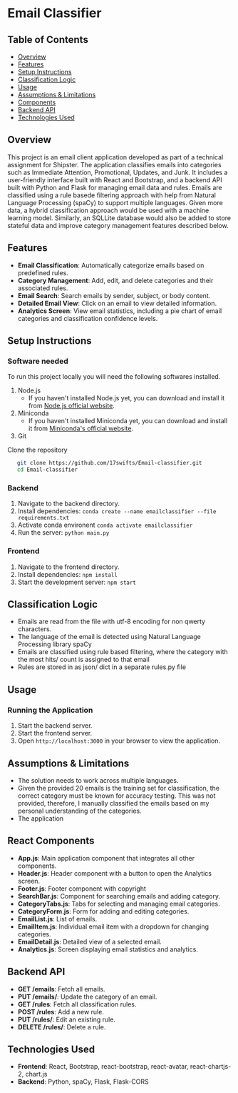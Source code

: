 # Email Classifier

## Table of Contents
- [Overview](#overview)
- [Features](#features)
- [Setup Instructions](#setup-instructions)
- [Classification Logic](#classification-logic)
- [Usage](#usage)
- [Assumptions & Limitations](#assumptions--limitations)
- [Components](#reat-components)
- [Backend API](#backend-api)
- [Technologies Used](#technologies-used)

## Overview
This project is an email client application developed as part of a technical assignment for Shipster. The application classifies emails into categories such as Immediate Attention, Promotional, Updates, and Junk. It includes a user-friendly interface built with React and Bootstrap, and a backend API built with Python and Flask for managing email data and rules. Emails are classified using a rule basede filtering approach with help from Natural Language Processing (spaCy) to support multiple languages. Given more data, a hybrid classification approach would be used with a machine learning model. Similarly, an SQLLite database would also be added to store stateful data and improve category management features described below. 

## Features
- **Email Classification**: Automatically categorize emails based on predefined rules.
- **Category Management**: Add, edit, and delete categories and their associated rules.
- **Email Search**: Search emails by sender, subject, or body content.
- **Detailed Email View**: Click on an email to view detailed information.
- **Analytics Screen**: View email statistics, including a pie chart of email categories and classification confidence levels.

## Setup Instructions

###  Software needed

To run this project locally you will need the following softwares installed.

1. Node.js 
    - If you haven't installed Node.js yet, you can download and install it from [Node.js official website](https://nodejs.org/en).
2. Miniconda
    - If you haven't installed Miniconda yet, you can download and install it from [Miniconda's official website](https://docs.anaconda.com/miniconda/).
3. Git

Clone the repository 
```bash
   git clone https://github.com/17swifts/Email-classifier.git
   cd Email-classifier
```

### Backend

1. Navigate to the backend directory.
2. Install dependencies: `conda create --name emailclassifier --file requirements.txt`
3. Activate conda environent `conda activate emailclassifier`
4. Run the server: `python main.py`

### Frontend

1. Navigate to the frontend directory.
2. Install dependencies: `npm install`
3. Start the development server: `npm start`

## Classification Logic

- Emails are read from the file with utf-8 encoding for non qwerty characters.
- The language of the email is detected using Natural Language Processing library spaCy 
- Emails are classified using rule based filtering, where the category with the most hits/ count is assigned to that email
- Rules are stored in as json/ dict in a separate rules.py file

## Usage
### Running the Application

1. Start the backend server.
2. Start the frontend server.
3. Open `http://localhost:3000` in your browser to view the application.

## Assumptions & Limitations

- The solution needs to work across multiple languages.
- Given the provided 20 emails is the training set for classification, the correct category must be known for accuracy testing. This was not provided, therefore, I manually classified the emails based on my personal understanding of the categories. 
- The application 

## React Components

- **App.js**: Main application component that integrates all other components.
- **Header.js**: Header component with a button to open the Analytics screen.
- **Footer.js**: Footer component with copyright 
- **SearchBar.js**: Component for searching emails and adding category.
- **CategoryTabs.js**: Tabs for selecting and managing email categories.
- **CategoryForm.js**: Form for adding and editing categories.
- **EmailList.js**: List of emails.
- **EmailItem.js**: Individual email item with a dropdown for changing categories.
- **EmailDetail.js**: Detailed view of a selected email.
- **Analytics.js**: Screen displaying email statistics and analytics.

## Backend API

- **GET /emails**: Fetch all emails.
- **PUT /emails/<id>**: Update the category of an email.
- **GET /rules**: Fetch all classification rules.
- **POST /rules**: Add a new rule.
- **PUT /rules/**: Edit an existing rule.
- **DELETE /rules/**: Delete a rule.

## Technologies Used    

- **Frontend**: React, Bootstrap, react-bootstrap, react-avatar, react-chartjs-2, chart.js
- **Backend**: Python, spaCy, Flask, Flask-CORS